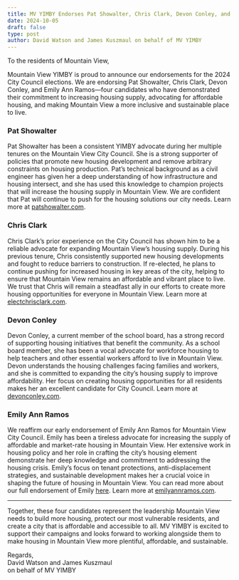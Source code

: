 ```yaml
---
title: MV YIMBY Endorses Pat Showalter, Chris Clark, Devon Conley, and Emily Ann Ramos for Mountain View City Council
date: 2024-10-05
draft: false
type: post
author: David Watson and James Kuszmaul on behalf of MV YIMBY
---
```


To the residents of Mountain View,

Mountain View YIMBY is proud to announce our endorsements for the 2024 City Council elections. We are endorsing Pat Showalter, Chris Clark, Devon Conley, and Emily Ann Ramos—four candidates who have demonstrated their commitment to increasing housing supply, advocating for affordable housing, and making Mountain View a more inclusive and sustainable place to live.

### Pat Showalter

Pat Showalter has been a consistent YIMBY advocate during her multiple tenures on the Mountain View City Council. She is a strong supporter of policies that promote new housing development and remove arbitrary constraints on housing production. Pat’s technical background as a civil engineer has given her a deep understanding of how infrastructure and housing intersect, and she has used this knowledge to champion projects that will increase the housing supply in Mountain View. We are confident that Pat will continue to push for the housing solutions our city needs. Learn more at [patshowalter.com](https://patshowalter.com/).

### Chris Clark

Chris Clark’s prior experience on the City Council has shown him to be a reliable advocate for expanding Mountain View’s housing supply. During his previous tenure, Chris consistently supported new housing developments and fought to reduce barriers to construction. If re-elected, he plans to continue pushing for increased housing in key areas of the city, helping to ensure that Mountain View remains an affordable and vibrant place to live. We trust that Chris will remain a steadfast ally in our efforts to create more housing opportunities for everyone in Mountain View. Learn more at [electchrisclark.com](https://www.electchrisclark.com/).

### Devon Conley

Devon Conley, a current member of the school board, has a strong record of supporting housing initiatives that benefit the community. As a school board member, she has been a vocal advocate for workforce housing to help teachers and other essential workers afford to live in Mountain View. Devon understands the housing challenges facing families and workers, and she is committed to expanding the city’s housing supply to improve affordability. Her focus on creating housing opportunities for all residents makes her an excellent candidate for City Council. Learn more at [devonconley.com](https://www.devonconley.com/).

### Emily Ann Ramos

We reaffirm our early endorsement of Emily Ann Ramos for Mountain View City Council. Emily has been a tireless advocate for increasing the supply of affordable and market-rate housing in Mountain View. Her extensive work in housing policy and her role in crafting the city’s housing element demonstrate her deep knowledge and commitment to addressing the housing crisis. Emily’s focus on tenant protections, anti-displacement strategies, and sustainable development makes her a crucial voice in shaping the future of housing in Mountain View. You can read more about our full endorsement of Emily [here](https://mvyimby.com/post/2023-01-20-ramos-endorsement/). Learn more at [emilyannramos.com](https://emilyannramos.com/).

---

Together, these four candidates represent the leadership Mountain View needs to build more housing, protect our most vulnerable residents, and create a city that is affordable and accessible to all. MV YIMBY is excited to support their campaigns and looks forward to working alongside them to make housing in Mountain View more plentiful, affordable, and sustainable.

Regards,  
David Watson and James Kuszmaul  
on behalf of MV YIMBY
